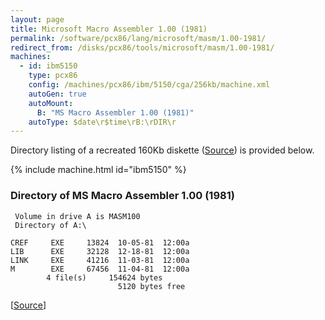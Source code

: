 ```yaml
---
layout: page
title: Microsoft Macro Assembler 1.00 (1981)
permalink: /software/pcx86/lang/microsoft/masm/1.00-1981/
redirect_from: /disks/pcx86/tools/microsoft/masm/1.00-1981/
machines:
  - id: ibm5150
    type: pcx86
    config: /machines/pcx86/ibm/5150/cga/256kb/machine.xml
    autoGen: true
    autoMount:
      B: "MS Macro Assembler 1.00 (1981)"
    autoType: $date\r$time\rB:\rDIR\r
---
```


Directory listing of a recreated 160Kb diskette ([Source](http://www.os2museum.com)) is provided below.

{% include machine.html id="ibm5150" %}

### Directory of MS Macro Assembler 1.00 (1981)

     Volume in drive A is MASM100
     Directory of A:\

    CREF     EXE     13824  10-05-81  12:00a
    LIB      EXE     32128  12-18-81  12:00a
    LINK     EXE     41216  11-03-81  12:00a
    M        EXE     67456  11-04-81  12:00a
            4 file(s)     154624 bytes
                            5120 bytes free

[[Source](http://www.os2museum.com)]
